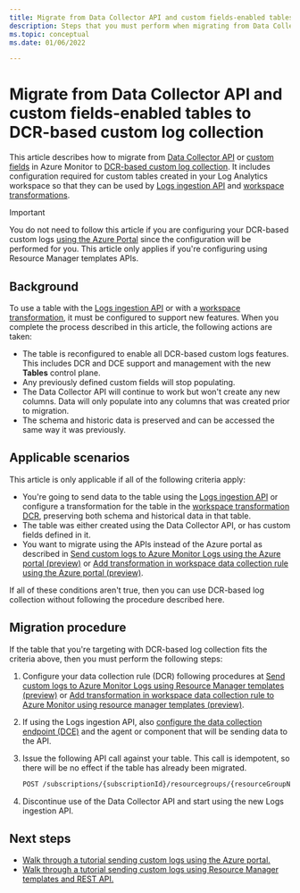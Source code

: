 ```yaml
---
title: Migrate from Data Collector API and custom fields-enabled tables to DCR-based custom log collection
description: Steps that you must perform when migrating from Data Collector API and custom fields-enabled tables to DCR-based custom log collection.
ms.topic: conceptual
ms.date: 01/06/2022

---
```


# Migrate from Data Collector API and custom fields-enabled tables to DCR-based custom log collection
This article describes how to migrate from [Data Collector API](data-collector-api.md) or [custom fields](custom-fields.md) in Azure Monitor to [DCR-based custom log collection](../essentials/data-collection-rule-overview.md). It includes configuration required for custom tables created in your Log Analytics workspace so that they can be used by [Logs ingestion API](logs-ingestion-api-overview.md) and [workspace transformations](../essentials/data-collection-transformations.md#workspace-transformation-dcr).

> [!IMPORTANT]
> You do not need to follow this article if you are configuring your DCR-based custom logs [using the Azure Portal](tutorial-workspace-transformations-portal.md) since the configuration will be performed for you. This article only applies if you're configuring using Resource Manager templates APIs.

## Background
To use a table with the [Logs ingestion API](logs-ingestion-api-overview.md) or with a [workspace transformation](../essentials/data-collection-transformations.md#workspace-transformation-dcr), it must be configured to support new features. When you complete the process described in this article, the following actions are taken:

- The table is reconfigured to enable all DCR-based custom logs features. This includes DCR and DCE support and management with the new **Tables** control plane.
- Any previously defined custom fields will stop populating.
- The Data Collector API will continue to work but won't create any new columns. Data will only populate into any columns that was created prior to migration.
- The schema and historic data is preserved and can be accessed the same way it was previously.

## Applicable scenarios
This article is only applicable if all of the following criteria apply:  

- You're going to send data to the table using the [Logs ingestion API](logs-ingestion-api-overview.md) or configure a transformation for the table in the [workspace transformation DCR](../essentials/data-collection-transformations.md#workspace-transformation-dcr), preserving both schema and historical data in that table.
- The table was either created using the Data Collector API, or has custom fields defined in it. 
- You want to migrate using the APIs instead of the Azure portal as described in [Send custom logs to Azure Monitor Logs using the Azure portal (preview)](tutorial-logs-ingestion-portal.md) or [Add transformation in workspace data collection rule using the Azure portal (preview)](tutorial-workspace-transformations-portal.md).

If all of these conditions aren't true, then you can use DCR-based log collection without following the procedure described here.

## Migration procedure
If the table that you're targeting with DCR-based log collection fits the criteria above, then you must perform the following steps:

1. Configure your data collection rule (DCR) following procedures at [Send custom logs to Azure Monitor Logs using Resource Manager templates (preview)](tutorial-logs-ingestion-api.md) or [Add transformation in workspace data collection rule to Azure Monitor using resource manager templates (preview)](tutorial-workspace-transformations-api.md).

1. If using the Logs ingestion API, also [configure the data collection endpoint (DCE)](tutorial-logs-ingestion-api.md#create-data-collection-endpoint) and the agent or component that will be sending data to the API.

1. Issue the following API call against your table. This call is idempotent, so there will be no effect if the table has already been migrated. 

    ```rest
    POST /subscriptions/{subscriptionId}/resourcegroups/{resourceGroupName}/providers/microsoft.operationalinsights/workspaces/{workspaceName}/tables/{tableName}/migrate?api-version=2021-03-01-privatepreview
    ```

1. Discontinue use of the Data Collector API and start using the new Logs ingestion API.

## Next steps

- [Walk through a tutorial sending custom logs using the Azure portal.](tutorial-logs-ingestion-portal.md)
- [Walk through a tutorial sending custom logs using Resource Manager templates and REST API.](tutorial-logs-ingestion-api.md)